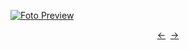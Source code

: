 [![Foto Preview](preview/n795.avif)](https://20essentials.github.io/project-000-795)

<div align="center" style="display: flex; justify-content: center;">
  <a  href="https://github.com/20essentials/project-000-794" target="_blank">&#8592;</a>
  &nbsp;&nbsp;
  <a  href="https://github.com/20essentials/project-000-796" target="_blank">&#8594;</a>
</div>
